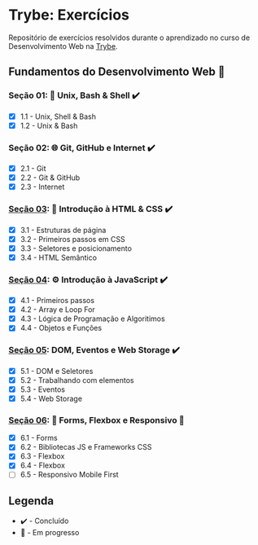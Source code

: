 # Trybe: Exercícios
Repositório de exercícios resolvidos durante o aprendizado no curso de Desenvolvimento Web na [Trybe](https://www.betrybe.com/).

## Fundamentos do Desenvolvimento Web :construction:

### Seção 01: :penguin: Unix, Bash & Shell :heavy_check_mark:
- [X] 1.1 - Unix, Shell & Bash
- [X] 1.2 - Unix & Bash

### Seção 02: :globe_with_meridians: Git, GitHub e Internet :heavy_check_mark:
- [X] 2.1 - Git
- [X] 2.2 - Git & GitHub
- [X] 2.3 - Internet

### [Seção 03](./fundamentos/bloco-03-introducao-html-css/): :page_facing_up: Introdução à HTML & CSS :heavy_check_mark:
- [X] 3.1 - Estruturas de página
- [X] 3.2 - Primeiros passos em CSS
- [X] 3.3 - Seletores e posicionamento
- [X] 3.4 - HTML Semântico

### [Seção 04](./fundamentos/secao-04-introducao-javascript/): :gear: Introdução à JavaScript :heavy_check_mark:
- [X] 4.1 - Primeiros passos
- [X] 4.2 - Array e Loop For
- [X] 4.3 - Lógica de Programação e Algoritimos
- [X] 4.4 - Objetos e Funções

### [Seção 05](./fundamentos/secao-05-dom-eventos-web-storage/): DOM, Eventos e Web Storage :heavy_check_mark:
- [X] 5.1 - DOM e Seletores
- [X] 5.2 - Trabalhando com elementos
- [X] 5.3 - Eventos
- [X] 5.4 - Web Storage

### [Seção 06](./fundamentos/secao-06-forms-flexbox-responsivo/): 🎨 Forms, Flexbox e Responsivo :construction:
- [X] 6.1 - Forms
- [X] 6.2 - Bibliotecas JS e Frameworks CSS
- [X] 6.3 - Flexbox
- [X] 6.4 - Flexbox
- [ ] 6.5 - Responsivo Mobile First

## Legenda
- :heavy_check_mark: - Concluído
- :construction: - Em progresso

